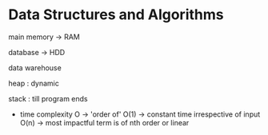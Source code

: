 # Data Structures and Algorithms

main memory -> RAM

database → HDD


data warehouse 

heap : dynamic

stack : till program ends 

- time complexity
O -> 'order of'
  O(1) -> constant time irrespective of input
  O(n) -> most impactful term is of nth order or linear 
  
